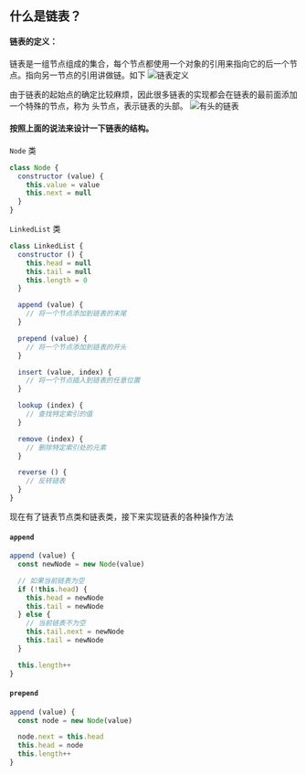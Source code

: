 ## 什么是链表？

#### 链表的定义：
链表是一组节点组成的集合，每个节点都使用一个对象的引用来指向它的后一个节点。指向另一节点的引用讲做链。如下
![链表定义](https://user-gold-cdn.xitu.io/2017/9/27/a08d4dae94aa270a6039a9be276c19da?imageView2/0/w/1280/h/960/format/webp/ignore-error/1)

由于链表的起始点的确定比较麻烦，因此很多链表的实现都会在链表的最前面添加一个特殊的节点，称为 头节点，表示链表的头部。
![有头的链表](https://user-gold-cdn.xitu.io/2017/9/27/d2936b25a6d4ab86113ac788436c4c54?imageView2/0/w/1280/h/960/format/webp/ignore-error/1)

#### 按照上面的说法来设计一下链表的结构。

`Node` 类
```javascript
class Node {
  constructor (value) {
    this.value = value
    this.next = null
  }
}
```

`LinkedList` 类
```javascript
class LinkedList {
  constructor () {
    this.head = null
    this.tail = null
    this.length = 0
  }

  append (value) {
    // 将一个节点添加到链表的末尾
  }

  prepend (value) {
    // 将一个节点添加到链表的开头
  }

  insert (value, index) {
    // 将一个节点插入到链表的任意位置
  }

  lookup (index) {
    // 查找特定索引的值
  }

  remove (index) {
    // 删除特定索引处的元素
  }

  reverse () {
    // 反转链表
  }
}
```

现在有了链表节点类和链表类，接下来实现链表的各种操作方法

#### `append`
```javascript
append (value) {
  const newNode = new Node(value)

  // 如果当前链表为空
  if (!this.head) {
    this.head = newNode
    this.tail = newNode
  } else {
    // 当前链表不为空
    this.tail.next = newNode
    this.tail = newNode
  }

  this.length++
}
```

#### `prepend`
```javascript
append (value) {
  const node = new Node(value)

  node.next = this.head
  this.head = node
  this.length++
}
```
